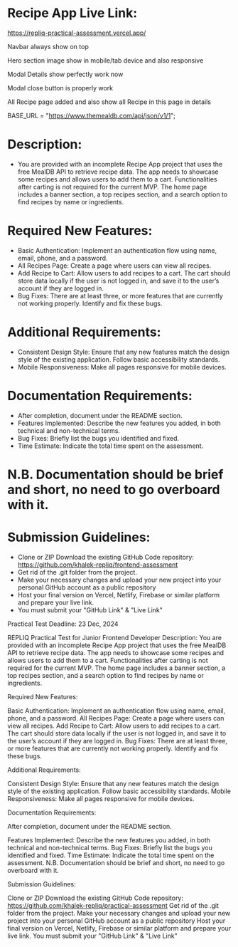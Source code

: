 # Recipe App Live Link: <br/>
https://repliq-practical-assessment.vercel.app/

Navbar always show on top

Hero section image show in mobile/tab device and also responsive

Modal Details show perfectly work now

Modal close button is properly work

All Recipe page added and also show all Recipe in this page in details



BASE_URL = "https://www.themealdb.com/api/json/v1/1";

# Description:

- You are provided with an incomplete Recipe App project that uses the free MealDB API to retrieve recipe data. The app needs to showcase some recipes and allows users to add them to a cart. Functionalities after carting is not required for the current MVP. The home page includes a banner section, a top recipes section, and a search option to find recipes by name or ingredients.

# Required New Features:

- Basic Authentication: Implement an authentication flow using name, email, phone, and a password.
- All Recipes Page: Create a page where users can view all recipes.
- Add Recipe to Cart: Allow users to add recipes to a cart. The cart should store data locally if the user is not logged in, and save it to the user’s account if they are logged in.
- Bug Fixes: There are at least three, or more features that are currently not working properly. Identify and fix these bugs.

# Additional Requirements:

- Consistent Design Style: Ensure that any new features match the design style of the existing application. Follow basic accessibility standards.
- Mobile Responsiveness: Make all pages responsive for mobile devices.

# Documentation Requirements:

- After completion, document under the README section.
- Features Implemented: Describe the new features you added, in both technical and non-technical terms.
- Bug Fixes: Briefly list the bugs you identified and fixed.
- Time Estimate: Indicate the total time spent on the assessment.

# N.B. Documentation should be brief and short, no need to go overboard with it.

# Submission Guidelines:

- Clone or ZIP Download the existing GitHub Code repository: https://github.com/khalek-repliq/frontend-assessment
- Get rid of the .git folder from the project.
- Make your necessary changes and upload your new project into your personal GitHub account as a public repository
- Host your final version on Vercel, Netlify, Firebase or similar platform and prepare your live link.
- You must submit your "GitHub Link" & "Live Link"







Practical Test
Deadline:
23 Dec, 2024

REPLIQ Practical Test for Junior Frontend Developer
Description:
You are provided with an incomplete Recipe App project that uses the free MealDB API to retrieve recipe data. The app needs to showcase some recipes and allows users to add them to a cart. Functionalities after carting is not required for the current MVP. The home page includes a banner section, a top recipes section, and a search option to find recipes by name or ingredients.



Required New Features:

Basic Authentication: Implement an authentication flow using name, email, phone, and a password.
All Recipes Page: Create a page where users can view all recipes.
Add Recipe to Cart: Allow users to add recipes to a cart. The cart should store data locally if the user is not logged in, and save it to the user’s account if they are logged in.
Bug Fixes: There are at least three, or more features that are currently not working properly. Identify and fix these bugs.


Additional Requirements:

Consistent Design Style: Ensure that any new features match the design style of the existing application. Follow basic accessibility standards. 
Mobile Responsiveness: Make all pages responsive for mobile devices.


Documentation Requirements: 

After completion, document under the README section. 

Features Implemented: Describe the new features you added, in both technical and non-technical terms.
Bug Fixes: Briefly list the bugs you identified and fixed.
Time Estimate: Indicate the total time spent on the assessment.
N.B. Documentation should be brief and short, no need to go overboard with it.



Submission Guidelines:

Clone or ZIP Download the existing GitHub Code repository:
https://github.com/khalek-repliq/practical-assessment 
Get rid of the .git folder from the project.
Make your necessary changes and upload your new project into your personal GitHub account as a public repository
Host your final version on Vercel, Netlify, Firebase or similar platform and prepare your live link.
You must submit your "GitHub Link" & "Live Link"